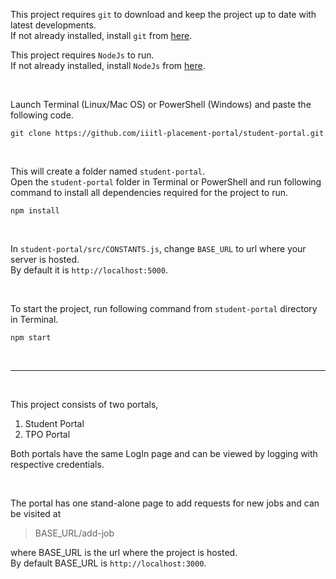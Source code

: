 This project requires `git` to download and keep the project up to date with latest developments.  
If not already installed, install `git` from [here](https://git-scm.com/downloads).

This project requires `NodeJs` to run.  
If not already installed, install `NodeJs` from [here](https://nodejs.org/en/download/).

<br>

Launch Terminal (Linux/Mac OS) or PowerShell (Windows) and paste the following code.

```
git clone https://github.com/iiitl-placement-portal/student-portal.git
```

<br>

This will create a folder named `student-portal`.  
Open the `student-portal` folder in Terminal or PowerShell and run following command to install all dependencies required for the project to run.

```
npm install
```

<br>

In `student-portal/src/CONSTANTS.js`, change `BASE_URL` to url where your server is hosted.  
By default it is `http://localhost:5000`.

<br>

To start the project, run following command from `student-portal` directory in Terminal.

```
npm start
```

<br>
<hr>
<br>

This project consists of two portals,

1. Student Portal
2. TPO Portal

Both portals have the same LogIn page and can be viewed by logging with respective credentials.

<br>

The portal has one stand-alone page to add requests for new jobs and can be visited at

> BASE_URL/add-job

where BASE_URL is the url where the project is hosted.  
By default BASE_URL is `http://localhost:3000`.
